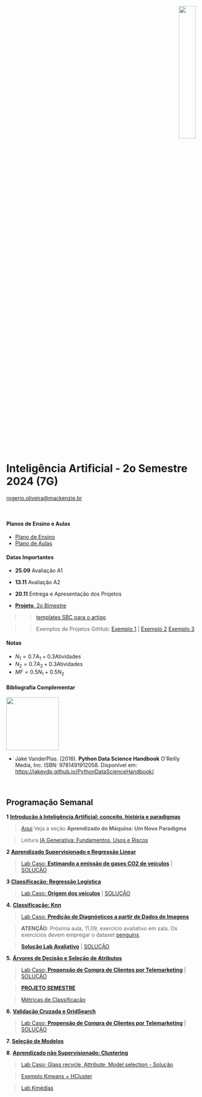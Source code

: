 <p align="right">
  <img src="http://meusite.mackenzie.br/rogerio/mackenzie_logo/UPM.2_horizontal_vermelho.jpg" width="30%" align="center"/>
</p>

# Inteligência Artificial - 2o Semestre 2024 (7G)

rogerio.oliveira@mackenzie.br  

<br>

#### Planos de Ensino e Aulas

* [Plano de Ensino](https://github.com/Rogerio-mack/IA_2024S2/blob/main/CC_7G_Plano_de_ensino_Inteligencia_Artificial_2024_2.pdf)
* [Plano de Aulas](https://github.com/Rogerio-mack/IA_2024S2/blob/main/CC_7G_Plano_de_aula_Inteligencia_Artificial_2024_2.pdf)

#### Datas Importantes

* **25.09** Avaliação A1 
* **13.11** Avaliação A2
* **20.11** Entrega e Apresentação dos Projetos

* [**Projeto**, 2o Bimestre](https://github.com/Rogerio-mack/IA_2024S2/blob/main/ML_projects_Excalidraw.png?raw=true)

>> [templates SBC para o artigo](https://www.sbc.org.br/documentosinstitucionais/#publicacoes) 

>> Exemplos de Projetos GitHub: [Exemplo 1](https://github.com/saic-fi/Bayesian-Prompt-Learning/tree/main) | [Exemplo 2](https://github.com/jcampolim/iniciacao-tecnologica) [Exemplo 3](https://github.com/open-vlf)

#### Notas

* $N_1 = 0.7 A_1 + 0.3 \text{Atividades}$
* $N_2 = 0.7 A_2 + 0.3 \text{Atividades}$
* $MF = 0.5 N_1 + 0.5 N_2$
  
#### Bibliografia Complementar

<img src="https://jakevdp.github.io/PythonDataScienceHandbook/figures/PDSH-cover.png" width="140"/>

* Jake VanderPlas. (2016). **Python Data Science Handbook**  O'Reilly Media, Inc.  ISBN: 9781491912058. Disponível em: https://jakevdp.github.io/PythonDataScienceHandbook/. 

<br>

## Programação Semanal

**1** [**Introdução à Inteligência Artificial: conceito, história e paradigmas**](https://colab.research.google.com/github/Rogerio-mack/Inteligencia_Artificial/blob/main/IA_Introducao.ipynb) 

> [Aqui](https://colab.research.google.com/github/Rogerio-mack/Machine-Learning-I/blob/main/ML1_introducao.ipynb) Veja a seção **Aprendizado de Máquina: Um Novo Paradigma**

> Leitura [IA Generativa: Fundamentos, Usos e Riscos](https://github.com/Rogerio-mack/IA_2024S2/blob/main/IA%20Generativa%20v3.pdf)

**2** [**Aprendizado Supervisionado e Regressão Linear**](https://colab.research.google.com/github/Rogerio-mack/Machine-Learning-I/blob/main/ML2_Regressao.ipynb)

> [Lab Caso: **Estimando a emissão de gases CO2 de veículos**](https://colab.research.google.com/github/Rogerio-mack/IA_2024S2/blob/main/ML2_Regressao_ex.ipynb)
| [SOLUÇÃO](https://colab.research.google.com/github/Rogerio-mack/IA_2024S2/blob/main/ML2_Regressao_ex_solucao.ipynb)

**3** [**Classificação: Regressão Logística**](https://colab.research.google.com/github/Rogerio-mack/Machine-Learning-I/blob/main/ML3_RegressaoLogistica.ipynb)

> [Lab Caso: **Origem dos veículos**](https://colab.research.google.com/github/Rogerio-mack/Machine-Learning-I/blob/main/ML3_RegressaoLogistica_ex.ipynb) 
| [SOLUÇÃO](https://colab.research.google.com/github/Rogerio-mack/IA_2024S2/blob/main/ML3_RegressaoLogistica_ex_solucao.ipynb)
> 
**4.** [**Classificação: Knn**](https://colab.research.google.com/github/Rogerio-mack/Machine-Learning-I/blob/main/ML4_Knn.ipynb)

> [Lab Caso: **Predição de Diagnósticos a partir de Dados de Imagens**](https://colab.research.google.com/github/Rogerio-mack/Machine-Learning-I/blob/main/ML4_Knn_ex.ipynb)

> **ATENÇÃO**: Próxima aula, 11.09, exercício avaliativo em sala. Os exercícios devem empregar o dataset [penguins](https://github.com/mwaskom/seaborn-data/blob/master/penguins.csv).

> [**Solução Lab Avaliativo**](https://colab.research.google.com/github/Rogerio-mack/IA_2024S2/blob/main/Mack_Lab_regressoes_solucao.ipynb)
| [SOLUÇÃO](https://colab.research.google.com/github/Rogerio-mack/IA_2024S2/blob/main/ML4_Knn_ex_solucao.ipynb)

**5.** [**Árvores de Decisão e Seleção de Atributos**](https://colab.research.google.com/github/Rogerio-mack/Machine-Learning-I/blob/main/ML5_DecisionTrees.ipynb)

> [Lab Caso: **Propensão de Compra de Clientes por Telemarketing**](https://colab.research.google.com/github/Rogerio-mack/Machine-Learning-I/blob/main/ML5_DecisionTrees_ex.ipynb) | [SOLUÇÃO](https://colab.research.google.com/github/Rogerio-mack/IA_2024S2/blob/main/ML5_DecisionTrees_ex_solucao.ipynb)

> [**PROJETO SEMESTRE**](https://github.com/Rogerio-mack/IA_2024S2/blob/main/Projeto_escuro.png)
 
> [Métricas de Classificação](https://colab.research.google.com/github/Rogerio-mack/IA_2024S2/blob/main/Mack_Lab_Knn_Metricas_Resolvido.ipynb)

**6.** [**Validação Cruzada e GridSearch**](https://colab.research.google.com/github/Rogerio-mack/Machine-Learning-I/blob/main/ML6_CV_GridSearch.ipynb)

> [Lab Caso: **Propensão de Compra de Clientes por Telemarketing**](https://colab.research.google.com/github/Rogerio-mack/Machine-Learning-I/blob/main/ML6_CV_GridSearch_ex.ipynb)
| [SOLUÇÃO](https://colab.research.google.com/github/Rogerio-mack/IA_2024S2/blob/main/ML6_CV_GridSearch_ex_solucao.ipynb)

**7.** [**Seleção de Modelos**](https://colab.research.google.com/github/Rogerio-mack/Machine-Learning-I/blob/main/ML7_SelecaoDeModelos.ipynb)

**8**. [**Aprendizado não Supervisionado: Clustering**](https://colab.research.google.com/github/Rogerio-mack/BIG_DATA_Analytics_Mineracao_e_Analise_de_Dados/blob/main/BIG_T6_Clustering.ipynb)

> [Lab Caso: Glass recycle, Attribute, Model selection - Solução](https://colab.research.google.com/github/Rogerio-mack/IA_2024S2/blob/main/AI_2024S2_Lab3_solucao.ipynb)

> [Exemplo Kmeans + HCluster](https://colab.research.google.com/github/Rogerio-mack/Ciencia-de-Dados-e-Aprendizado-de-Maquina/blob/main/T12_EXTRA_kmeans_e_hcluster.ipynb)

> [Lab Kmédias](https://colab.research.google.com/github/Rogerio-mack/Ciencia-de-Dados-e-Aprendizado-de-Maquina/blob/main/ACD_T11_Kmedias_Lab.ipynb)




 
